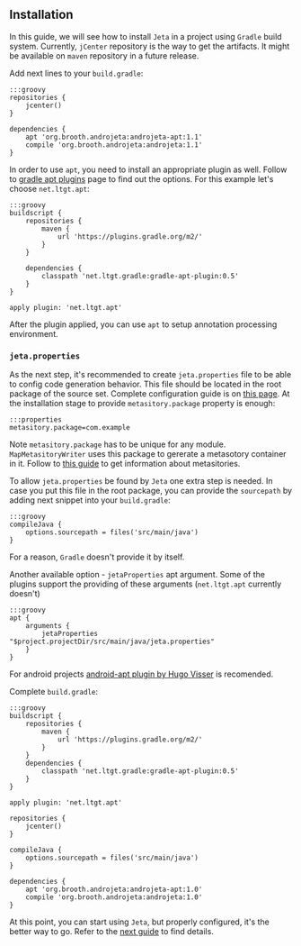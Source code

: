 <div class="page-header">
  <h2>Installation</h2>
</div>

In this guide, we will see how to install `Jeta` in a project using `Gradle` build system. Currently, `jCenter` repository is the way to get the artifacts. It might be available on `maven` repository in a future release.

Add next lines to your `build.gradle`:

    :::groovy
    repositories {
        jcenter()
    }

    dependencies {
        apt 'org.brooth.androjeta:androjeta-apt:1.1'
        compile 'org.brooth.androjeta:androjeta:1.1'
    }


In order to use `apt`, you need to install an appropriate plugin as well. Follow to [gradle apt plugins](https://plugins.gradle.org/search?term=apt) page to find out the options. For this example let's choose `net.ltgt.apt`:

    :::groovy
    buildscript {
        repositories {
            maven {
                url 'https://plugins.gradle.org/m2/'
            }
        }

        dependencies {
            classpath 'net.ltgt.gradle:gradle-apt-plugin:0.5'
        }
    }

    apply plugin: 'net.ltgt.apt'


After the plugin applied, you can use `apt` to setup annotation processing environment.

### `jeta.properties`
As the next step, it's recommended to create `jeta.properties` file to be able to config code generation behavior. This file should be located in the root package of the source set. Complete configuration guide is on [this page](/guide/config). At the installation stage to provide `metasitory.package` property is enough:

    :::properties
    metasitory.package=com.example


<span class="label label-info">Note</span> `metasitory.package` has to be unique for any module. `MapMetasitoryWriter` uses this package to gererate a metasotory container in it. Follow to [this guide](/guide/at-runtime) to get information about metasitories.

To allow `jeta.properties` be found by `Jeta` one extra step is needed. In case you put this file in the root package, you can provide the `sourcepath` by adding next snippet into your `build.gradle`:

    :::groovy
    compileJava {
        options.sourcepath = files('src/main/java')
    }

For a reason, `Gradle` doesn't provide it by itself.

Another available option - `jetaProperties` apt argument. Some of the plugins support the providing of these arguments (`net.ltgt.apt` currently doesn't)

    :::groovy
    apt {
        arguments {
            jetaProperties "$project.projectDir/src/main/java/jeta.properties"
        }
    }

<div class="alert alert-success" role="alert">
For android projects <a href="https://bitbucket.org/hvisser/android-apt">android-apt plugin by Hugo Visser</a> is recomended.
</div>

Complete `build.gradle`:

    :::groovy
    buildscript {
        repositories {
            maven {
                url 'https://plugins.gradle.org/m2/'
            }
        }
        dependencies {
            classpath 'net.ltgt.gradle:gradle-apt-plugin:0.5'
        }
    }

    apply plugin: 'net.ltgt.apt'

    repositories {
        jcenter()
    }

    compileJava {
        options.sourcepath = files('src/main/java')
    }

    dependencies {
        apt 'org.brooth.androjeta:androjeta-apt:1.0'
        compile 'org.brooth.androjeta:androjeta:1.0'
    }

At this point, you can start using `Jeta`, but properly configured, it's the better way to go. Refer to the [next guide](/guide/config) to find details.

